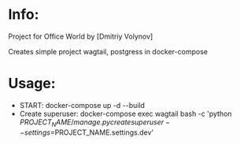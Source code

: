 # Info:

Project for Office World by [Dmitriy Volynov]

Creates simple project wagtail, postgress in docker-compose

# Usage:

- START: docker-compose up -d --build
- Create superuser: docker-compose exec wagtail bash -c 'python $PROJECT_NAME/manage.py createsuperuser --settings=$PROJECT_NAME.settings.dev'
